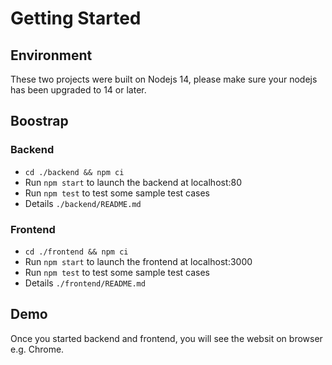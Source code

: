 # Getting Started

## Environment

These two projects were built on Nodejs 14, please make sure your nodejs has been upgraded to 14 or later.

## Boostrap

### Backend
  - `cd ./backend && npm ci`
  - Run `npm start` to launch the backend at localhost:80
  - Run `npm test` to test some sample test cases
  - Details `./backend/README.md`

### Frontend
  - `cd ./frontend && npm ci`
  - Run `npm start` to launch the frontend at localhost:3000
  - Run `npm test` to test some sample test cases
  - Details `./frontend/README.md`

## Demo

Once you started backend and frontend, you will see the websit on browser e.g. Chrome.
